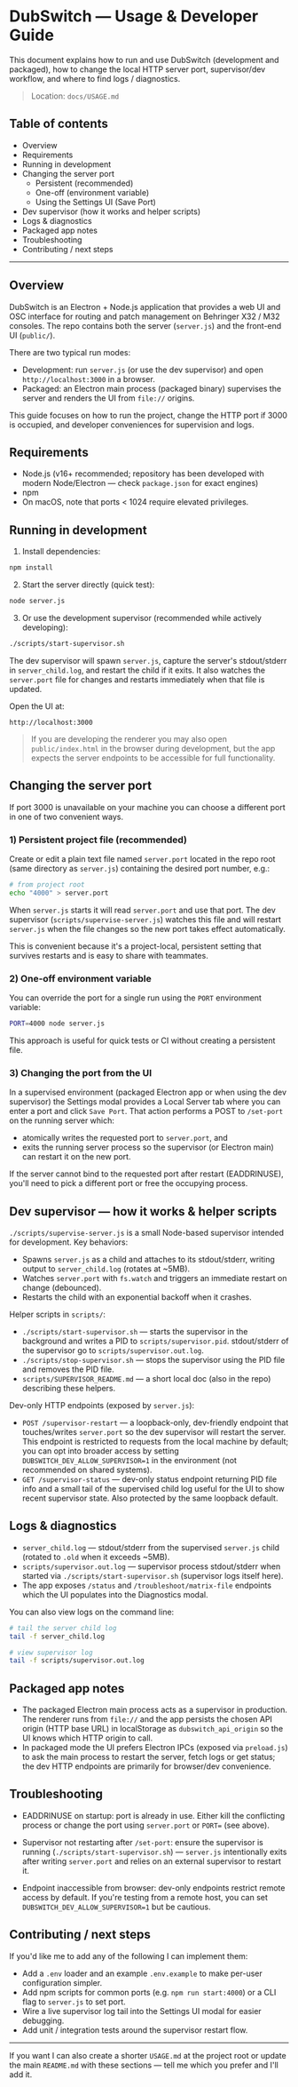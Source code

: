 # DubSwitch — Usage & Developer Guide

This document explains how to run and use DubSwitch (development and packaged), how to change the local HTTP server port, supervisor/dev workflow, and where to find logs / diagnostics.

> Location: `docs/USAGE.md`

## Table of contents

- Overview
- Requirements
- Running in development
- Changing the server port
  - Persistent (recommended)
  - One-off (environment variable)
  - Using the Settings UI (Save Port)
- Dev supervisor (how it works and helper scripts)
- Logs & diagnostics
- Packaged app notes
- Troubleshooting
- Contributing / next steps

---

## Overview

DubSwitch is an Electron + Node.js application that provides a web UI and OSC interface for routing and patch management on Behringer X32 / M32 consoles. The repo contains both the server (`server.js`) and the front-end UI (`public/`).

There are two typical run modes:
- Development: run `server.js` (or use the dev supervisor) and open `http://localhost:3000` in a browser.
- Packaged: an Electron main process (packaged binary) supervises the server and renders the UI from `file://` origins.

This guide focuses on how to run the project, change the HTTP port if 3000 is occupied, and developer conveniences for supervision and logs.

## Requirements

- Node.js (v16+ recommended; repository has been developed with modern Node/Electron — check `package.json` for exact engines)
- npm
- On macOS, note that ports < 1024 require elevated privileges.

## Running in development

1. Install dependencies:

```bash
npm install
```

2. Start the server directly (quick test):

```bash
node server.js
```

3. Or use the development supervisor (recommended while actively developing):

```bash
./scripts/start-supervisor.sh
```

The dev supervisor will spawn `server.js`, capture the server's stdout/stderr in `server_child.log`, and restart the child if it exits. It also watches the `server.port` file for changes and restarts immediately when that file is updated.

Open the UI at:

```
http://localhost:3000
```

> If you are developing the renderer you may also open `public/index.html` in the browser during development, but the app expects the server endpoints to be accessible for full functionality.

## Changing the server port

If port 3000 is unavailable on your machine you can choose a different port in one of two convenient ways.

### 1) Persistent project file (recommended)

Create or edit a plain text file named `server.port` located in the repo root (same directory as `server.js`) containing the desired port number, e.g.:

```bash
# from project root
echo "4000" > server.port
```

When `server.js` starts it will read `server.port` and use that port. The dev supervisor (`scripts/supervise-server.js`) watches this file and will restart `server.js` when the file changes so the new port takes effect automatically.

This is convenient because it's a project-local, persistent setting that survives restarts and is easy to share with teammates.

### 2) One-off environment variable

You can override the port for a single run using the `PORT` environment variable:

```bash
PORT=4000 node server.js
```

This approach is useful for quick tests or CI without creating a persistent file.

### 3) Changing the port from the UI

In a supervised environment (packaged Electron app or when using the dev supervisor) the Settings modal provides a Local Server tab where you can enter a port and click `Save Port`. That action performs a POST to `/set-port` on the running server which:

- atomically writes the requested port to `server.port`, and
- exits the running server process so the supervisor (or Electron main) can restart it on the new port.

If the server cannot bind to the requested port after restart (EADDRINUSE), you'll need to pick a different port or free the occupying process.

## Dev supervisor — how it works & helper scripts

`./scripts/supervise-server.js` is a small Node-based supervisor intended for development. Key behaviors:

- Spawns `server.js` as a child and attaches to its stdout/stderr, writing output to `server_child.log` (rotates at ~5MB).
- Watches `server.port` with `fs.watch` and triggers an immediate restart on change (debounced).
- Restarts the child with an exponential backoff when it crashes.

Helper scripts in `scripts/`:

- `./scripts/start-supervisor.sh` — starts the supervisor in the background and writes a PID to `scripts/supervisor.pid`. stdout/stderr of the supervisor go to `scripts/supervisor.out.log`.
- `./scripts/stop-supervisor.sh` — stops the supervisor using the PID file and removes the PID file.
- `scripts/SUPERVISOR_README.md` — a short local doc (also in the repo) describing these helpers.

Dev-only HTTP endpoints (exposed by `server.js`):

- `POST /supervisor-restart` — a loopback-only, dev-friendly endpoint that touches/writes `server.port` so the dev supervisor will restart the server. This endpoint is restricted to requests from the local machine by default; you can opt into broader access by setting `DUBSWITCH_DEV_ALLOW_SUPERVISOR=1` in the environment (not recommended on shared systems).
- `GET /supervisor-status` — dev-only status endpoint returning PID file info and a small tail of the supervised child log useful for the UI to show recent supervisor state. Also protected by the same loopback default.

## Logs & diagnostics

- `server_child.log` — stdout/stderr from the supervised `server.js` child (rotated to `.old` when it exceeds ~5MB).
- `scripts/supervisor.out.log` — supervisor process stdout/stderr when started via `./scripts/start-supervisor.sh` (supervisor logs itself here).
- The app exposes `/status` and `/troubleshoot/matrix-file` endpoints which the UI populates into the Diagnostics modal.

You can also view logs on the command line:

```bash
# tail the server child log
tail -f server_child.log

# view supervisor log
tail -f scripts/supervisor.out.log
```

## Packaged app notes

- The packaged Electron main process acts as a supervisor in production. The renderer runs from `file://` and the app persists the chosen API origin (HTTP base URL) in localStorage as `dubswitch_api_origin` so the UI knows which HTTP origin to call.
- In packaged mode the UI prefers Electron IPCs (exposed via `preload.js`) to ask the main process to restart the server, fetch logs or get status; the dev HTTP endpoints are primarily for browser/dev convenience.

## Troubleshooting

- EADDRINUSE on startup: port is already in use. Either kill the conflicting process or change the port using `server.port` or `PORT=` (see above).

- Supervisor not restarting after `/set-port`: ensure the supervisor is running (`./scripts/start-supervisor.sh`) — `server.js` intentionally exits after writing `server.port` and relies on an external supervisor to restart it.

- Endpoint inaccessible from browser: dev-only endpoints restrict remote access by default. If you're testing from a remote host, you can set `DUBSWITCH_DEV_ALLOW_SUPERVISOR=1` but be cautious.

## Contributing / next steps

If you'd like me to add any of the following I can implement them:

- Add a `.env` loader and an example `.env.example` to make per-user configuration simpler.
- Add npm scripts for common ports (e.g. `npm run start:4000`) or a CLI flag to `server.js` to set port.
- Wire a live supervisor log tail into the Settings UI modal for easier debugging.
- Add unit / integration tests around the supervisor restart flow.

---

If you want I can also create a shorter `USAGE.md` at the project root or update the main `README.md` with these sections — tell me which you prefer and I'll add it.